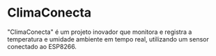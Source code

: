 # ClimaConecta
"ClimaConecta" é um projeto inovador que monitora e registra a temperatura e umidade ambiente em tempo real, utilizando um sensor conectado ao ESP8266.
